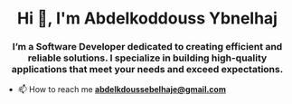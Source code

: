 <h1 align="center">Hi 👋, I'm Abdelkoddouss Ybnelhaj</h1>
<h3 align="center">I’m a Software Developer dedicated to creating efficient and reliable solutions. I specialize in building high-quality applications that meet your needs and exceed expectations.</h3>


- 📫 How to reach me **abdelkdoussebelhaje@gmail.com**
